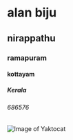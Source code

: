 # alan biju
## nirappathu 
### ramapuram
#### kottayam
##### Kerala
###### 686576

![Image of Yaktocat](https://octodex.github.com/images/yaktocat.png)
